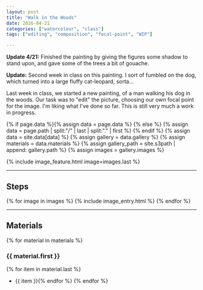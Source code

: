 ```yaml
---
layout: post
title: "Walk in the Woods"
date: 2016-04-21
categories: ["watercolour", "class"]
tags: ["editing", "composition", "focal-point", "WIP"]

---
```


**Update 4/21:** Finished the painting by giving the figures some shadow to stand upon, and gave some of the trees a bit of gouache.

**Update:** Second week in class on this painting. I sort of fumbled on the dog, which turned into a large fluffy cat-leopard, sorta...

Last week in class, we started a new painting, of a man walking his dog in the woods. Our task was to "edit" the picture, choosing our own focal point for the image. I'm liking what I've done so far. This is still very much a work in progress.

{% if page.data %}{% assign data = page.data %}
{% else %}
{% assign data = page.path | split:"/" | last | split:"." | first %}
{% endif %}
{% assign data = site.data[data] %}
{% assign gallery = data.gallery %}
{% assign materials = data.materials %}
{% assign gallery_path = site.s3path | append: gallery.path %}
{% assign images = gallery.images %}

{% include image_feature.html image=images.last %}

*******

## Steps

{% for image in images %}
{% include image_entry.html %}
{% endfor %}

*******

## Materials
{% for material in materials %}
### {{ material.first }}
{% for item in material.last %}
* {{ item }}{% endfor %}
{% endfor %}
